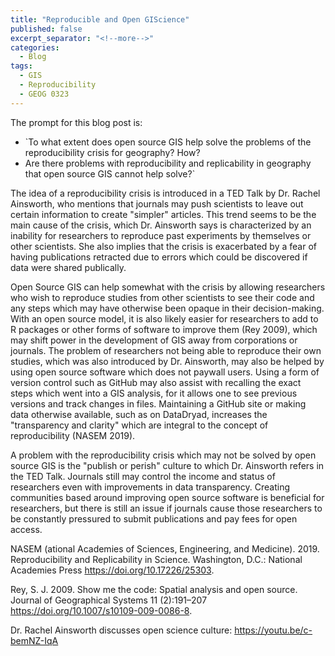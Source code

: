 ```yaml
---
title: "Reproducible and Open GIScience"
published: false
excerpt_separator: "<!--more-->"
categories:
  - Blog
tags:
  - GIS
  - Reproducibility
  - GEOG 0323
---
```


The prompt for this blog post is: 
- `To what extent does open source GIS help solve the problems of the reproducibility crisis for geography? How?
- Are there problems with reproducibility and replicability in geography that open source GIS cannot help solve?`

The idea of a reproducibility crisis is introduced in a TED Talk by Dr. Rachel Ainsworth, who mentions that journals may push scientists to leave out certain information to create "simpler" articles. This trend seems to be the main cause of the crisis, which Dr. Ainsworth says is characterized by an inability for researchers to reproduce past experiments by themselves or other scientists. She also implies that the crisis is exacerbated by a fear of having publications retracted due to errors which could be discovered if data were shared publically.

Open Source GIS can help somewhat with the crisis by allowing researchers who wish to reproduce studies from other scientists to see their code and any steps which may have otherwise been opaque in their decision-making. With an open source model, it is also likely easier for researchers to add to R packages or other forms of software to improve them (Rey 2009), which may shift power in the development of GIS away from corporations or journals. The problem of researchers not being able to reproduce their own studies, which was also introduced by Dr. Ainsworth, may also be helped by using open source software which does not paywall users. Using a form of version control such as GitHub may also assist with recalling the exact steps which went into a GIS analysis, for it allows one to see previous versions and track changes in files. Maintaining a GitHub site or making data otherwise available, such as on DataDryad, increases the "transparency and clarity" which are integral to the concept of reproducibility (NASEM 2019). 

A problem with the reproducibility crisis which may not be solved by open source GIS is the "publish or perish" culture to which Dr. Ainsworth refers in the TED Talk. Journals still may control the income and status of researchers even with improvements in data transparency. Creating communities based around improving open source software is beneficial for researchers, but there is still an issue if journals cause those researchers to be constantly pressured to submit publications and pay fees for open access.

NASEM (ational Academies of Sciences, Engineering, and Medicine). 2019. Reproducibility and Replicability in Science. Washington, D.C.: National Academies Press <https://doi.org/10.17226/25303>.


Rey, S. J. 2009. Show me the code: Spatial analysis and open source. Journal of Geographical Systems 11 (2):191–207 <https://doi.org/10.1007/s10109-009-0086-8>.


Dr. Rachel Ainsworth discusses open science culture: <https://youtu.be/c-bemNZ-IqA>